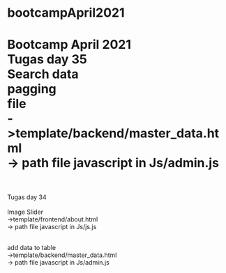 # bootcampApril2021

Bootcamp April 2021 <br>
Tugas day 35<br>
Search data<br>
pagging<br>
file<br>
->template/backend/master_data.html <br>
-> path file javascript in Js/admin.js <br>
<br>
==============================================================
Tugas day 34 <br>
<br>
Image Slider <br>
->template/frontend/about.html <br>
-> path file javascript in Js/js.js <br>

<br>
add data to table <br>
->template/backend/master_data.html <br>
-> path file javascript in Js/admin.js <br>
